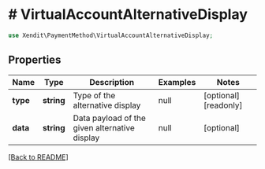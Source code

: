 # # VirtualAccountAlternativeDisplay


```php
use Xendit\PaymentMethod\VirtualAccountAlternativeDisplay;
```
## Properties

| Name | Type | Description | Examples | Notes |
| ------------ | ------------- | ------------- | ------------- | -------------|
| **type** | **string** | Type of the alternative display | null |  [optional] [readonly] |
| **data** | **string** | Data payload of the given alternative display | null |  [optional] |


[[Back to README]](../../README.md)
